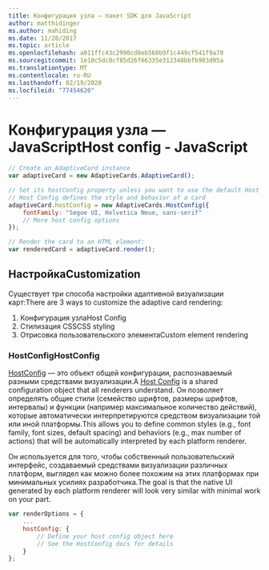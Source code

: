 ```yaml
---
title: Конфигурация узла — пакет SDK для JavaScript
author: matthidinger
ms.author: mahiding
ms.date: 11/28/2017
ms.topic: article
ms.openlocfilehash: a011ffc43c2990cd8eb568b9f1c449cf541f9a70
ms.sourcegitcommit: 1e18c5dc0cf85d26f66335e312348bbfb903d95a
ms.translationtype: MT
ms.contentlocale: ru-RU
ms.lasthandoff: 02/19/2020
ms.locfileid: "77454620"
---
```

# <a name="host-config---javascript"></a><span data-ttu-id="f5f1d-102">Конфигурация узла — JavaScript</span><span class="sxs-lookup"><span data-stu-id="f5f1d-102">Host config - JavaScript</span></span>

```js
// Create an AdaptiveCard instance
var adaptiveCard = new AdaptiveCards.AdaptiveCard();

// Set its hostConfig property unless you want to use the default Host Config
// Host Config defines the style and behavior of a card
adaptiveCard.hostConfig = new AdaptiveCards.HostConfig({
    fontFamily: "Segoe UI, Helvetica Neue, sans-serif"
    // More host config options
});

// Render the card to an HTML element:
var renderedCard = adaptiveCard.render();
```

## <a name="customization"></a><span data-ttu-id="f5f1d-103">Настройка</span><span class="sxs-lookup"><span data-stu-id="f5f1d-103">Customization</span></span>

<span data-ttu-id="f5f1d-104">Существует три способа настройки адаптивной визуализации карт:</span><span class="sxs-lookup"><span data-stu-id="f5f1d-104">There are 3 ways to customize the adaptive card rendering:</span></span> 
1. <span data-ttu-id="f5f1d-105">Конфигурация узла</span><span class="sxs-lookup"><span data-stu-id="f5f1d-105">Host Config</span></span>
2. <span data-ttu-id="f5f1d-106">Стилизация CSS</span><span class="sxs-lookup"><span data-stu-id="f5f1d-106">CSS styling</span></span>
3. <span data-ttu-id="f5f1d-107">Отрисовка пользовательского элемента</span><span class="sxs-lookup"><span data-stu-id="f5f1d-107">Custom element rendering</span></span>

### <a name="hostconfig"></a><span data-ttu-id="f5f1d-108">HostConfig</span><span class="sxs-lookup"><span data-stu-id="f5f1d-108">HostConfig</span></span> 

<span data-ttu-id="f5f1d-109">[HostConfig](../../../rendering-cards/host-config.md) — это объект общей конфигурации, распознаваемый разными средствами визуализации.</span><span class="sxs-lookup"><span data-stu-id="f5f1d-109">A [Host Config](../../../rendering-cards/host-config.md) is a shared configuration object that all renderers understand.</span></span> <span data-ttu-id="f5f1d-110">Он позволяет определять общие стили (семейство шрифтов, размеры шрифтов, интервалы) и функции (например максимальное количество действий), которые автоматически интерпретируются средством визуализации той или иной платформы.</span><span class="sxs-lookup"><span data-stu-id="f5f1d-110">This allows you to define common styles (e.g., font family, font sizes, default spacing) and behaviors (e.g., max number of actions) that will be automatically interpreted by each platform renderer.</span></span> 

<span data-ttu-id="f5f1d-111">Он используется для того, чтобы собственный пользовательский интерфейс, создаваемый средствами визуализации различных платформ, выглядел как можно более похожим на этих платформах при минимальных усилиях разработчика.</span><span class="sxs-lookup"><span data-stu-id="f5f1d-111">The goal is that the native UI generated by each platform renderer will look very similar with minimal work on your part.</span></span>

```javascript
var renderOptions = {
    ...
    hostConfig: {
        // Define your host config object here
        // See the HostConfig docs for details
    }
};
```